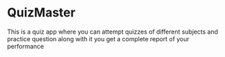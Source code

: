 # QuizMaster
This is a quiz app where you can attempt quizzes of different subjects and practice question along with it you get a complete report of your performance 
